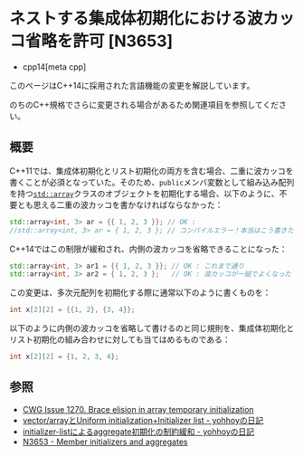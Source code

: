 # ネストする集成体初期化における波カッコ省略を許可 [N3653]
* cpp14[meta cpp]

<!-- start lang caution -->

このページはC++14に採用された言語機能の変更を解説しています。

のちのC++規格でさらに変更される場合があるため関連項目を参照してください。

<!-- last lang caution -->

## 概要
C++11では、集成体初期化とリスト初期化の両方を含む場合、二重に波カッコを書くことが必須となっていた。そのため、`public`メンバ変数として組み込み配列を持つ[`std::array`](/reference/array/array.md)クラスのオブジェクトを初期化する場合、以下のように、不要とも思える二重の波カッコを書かなければならなかった：

```cpp
std::array<int, 3> ar = {{ 1, 2, 3 }}; // OK : 
//std::array<int, 3> ar = { 1, 2, 3 }; // コンパイルエラー！本当はこう書きたい
```

C++14ではこの制限が緩和され、内側の波カッコを省略できることになった：

```cpp
std::array<int, 3> ar1 = {{ 1, 2, 3 }}; // OK : これまで通り
std::array<int, 3> ar2 = { 1, 2, 3 };   // OK : 波カッコが一組でよくなった
```


この変更は、多次元配列を初期化する際に通常以下のように書くものを：

```cpp
int x[2][2] = {{1, 2}, {3, 4}};
```

以下のように内側の波カッコを省略して書けるのと同じ規則を、集成体初期化とリスト初期化の組み合わせに対しても当てはめるものである：

```cpp
int x[2][2] = {1, 2, 3, 4};
```


## 参照
- [CWG Issue 1270. Brace elision in array temporary initialization](http://www.open-std.org/jtc1/sc22/wg21/docs/cwg_defects.html#1270)
- [vector/arrayとUniform initialization+Initializer list - yohhoyの日記](http://d.hatena.ne.jp/yohhoy/20120724/p1)
- [initializer-listによるaggregate初期化の制約緩和 - yohhoyの日記](http://d.hatena.ne.jp/yohhoy/20131116/p1)
- [N3653 - Member initializers and aggregates](http://www.open-std.org/jtc1/sc22/wg21/docs/papers/2013/n3653.html)